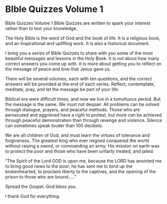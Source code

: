 # BIble Quizzes Volume 1
Bible Quizzes Volume 1
Bible Quizzes are written to spark your interest rather than to test your knowledge.

The Holy Bible is the word of God and the book of life.  It is a religious book, and an inspirational and uplifting work. It is also a historical document. 


I bring you a series of Bible Quizzes to share with you some of the most beautiful messages and lessons in the Holy Book.  It is not about how many correct answers you come up with. It is more about getting you to reflect on the message of peace and love that Jesus gave us. 

There will be several volumes, each with ten questions, and the correct answers will be provided at the end of each series. Reflect, contemplate, meditate, pray, and let the message be part of your life. 

Biblical era were difficult times, and now we live in a tumultuous period. But the message is the same. We must not despair. All problems can be solved through dialogue, prayers, and peaceful methods.  Those who are persecuted and aggrieved have a right to protest, but more can be achieved through peaceful demonstration than through revenge and violence. Silence can sometimes speak louder than 100 decibels. 

We are all children of God, and must learn the virtues of tolerance and forgiveness.  The greatest king who ever reigned conquered the world without raising a sword, or commanding an army. His mission on earth was to protect the poor and those who have been unfairly treated, and jailed.

“The Spirit of the Lord GOD is upon me, because the LORD has anointed me to bring good news to the poor; he has sent me to bind up the brokenhearted, to proclaim liberty to the captives, and the opening of the prison to those who are bound…..”

Spread the Gospel.  God bless you.

I thank God for everything.
